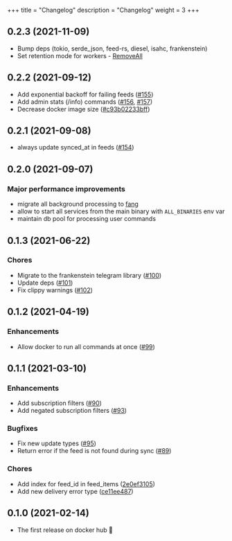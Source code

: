 +++
title = "Changelog"
description = "Changelog"
weight = 3
+++

## 0.2.3 (2021-11-09)

- Bump deps (tokio, serde_json, feed-rs, diesel, isahc, frankenstein)
- Set retention mode for workers - [RemoveAll](https://github.com/ayrat555/el_monitorro/commit/b363e7d3fce90534b4ebfacf72f9349060bdfba0)

## 0.2.2 (2021-09-12)

- Add exponential backoff for failing feeds ([#155](https://github.com/ayrat555/el_monitorro/pull/155))
- Add admin stats (/info) commands ([#156](https://github.com/ayrat555/el_monitorro/pull/156), [#157](https://github.com/ayrat555/el_monitorro/pull/157))
- Decrease docker image size ([#c93b02233bff](https://github.com/ayrat555/el_monitorro/commit/c93b02233bff8adeed77ffe32f2a5215006ac108))

## 0.2.1 (2021-09-08)

- always update synced_at in feeds ([#154](https://github.com/ayrat555/el_monitorro/pull/154))

## 0.2.0 (2021-09-07)

### Major performance improvements

- migrate all background processing to [fang](https://github.com/ayrat555/fang)
- allow to start all services from the main binary with `ALL_BINARIES` env var
- maintain db pool for processing user commands

## 0.1.3 (2021-06-22)

### Chores

- Migrate to the frankenstein telegram library ([#100](https://github.com/ayrat555/el_monitorro/pull/100))
- Update deps ([#101](https://github.com/ayrat555/el_monitorro/pull/101))
- Fix clippy warnings ([#102](https://github.com/ayrat555/el_monitorro/pull/102))

## 0.1.2 (2021-04-19)

### Enhancements

- Allow docker to run all commands at once ([#99](https://github.com/ayrat555/el_monitorro/pull/99))

## 0.1.1 (2021-03-10)

### Enhancements

- Add subscription filters ([#90](https://github.com/ayrat555/el_monitorro/pull/90))
- Add negated subscription filters ([#93](https://github.com/ayrat555/el_monitorro/pull/93))

### Bugfixes

- Fix new update types ([#95](https://github.com/ayrat555/el_monitorro/pull/95))
- Return error if the feed is not found during sync ([#89](https://github.com/ayrat555/el_monitorro/pull/89))

### Chores

- Add index for feed_id in feed_items ([2e0ef3105](https://github.com/ayrat555/el_monitorro/commit/2e0ef310528ff050eb8786d561171a709940f6c6))
- Add new delivery error type ([ce11ee487](https://github.com/ayrat555/el_monitorro/commit/ce11ee487f89f123efb98390f1159d2ea54e9e47))

## 0.1.0 (2021-02-14)

- The first release on docker hub :tada:
